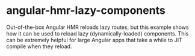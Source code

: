 # angular-hmr-lazy-components
Out-of-the-box Angular HMR reloads lazy routes, but this example shows how it can be used to reload lazy (dynamically-loaded) components. This can be extremely helpful for large Angular apps that take a while to JIT compile when they reload.
